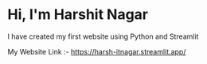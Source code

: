 # Hi, I'm Harshit Nagar

I have created my first website using Python and Streamlit 

My Website Link :- https://harsh-itnagar.streamlit.app/
